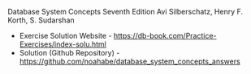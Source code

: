 Database System Concepts Seventh Edition Avi Silberschatz, Henry F. Korth, S. Sudarshan
* Exercise Solution Website - https://db-book.com/Practice-Exercises/index-solu.html
* Solution (Github Repository) - https://github.com/noahabe/database_system_concepts_answers